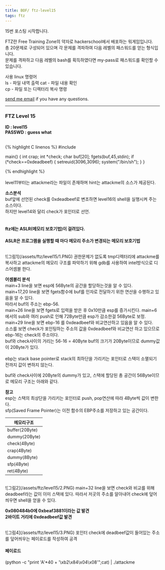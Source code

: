 ```yaml
---
title: BOF/ ftz-level15
tags: ftz
---
```


15번 포스팅 시작합니다.

FTZ란 Free Training Zone의 약자로 hackerschool에서 배포하는 워게임입니다.  
총 20문제로 구성되어 있으며 각 문제를 격파하여 다음 레벨의 패스워드를 얻는 형식입니다.  
문제를 격파하고 다음 레벨의 bash를 획득하였다면 my-pass로 패스워드를 확인할 수 있습니다.  

사용 linux 명령어  
ls - 파일 내역 출력
cat - 파일 내용 확인  
cp - 파일 또는 디렉터리 복사 명령  

 [send me email](mailto:jewel7492@gmail.com) if you have any questions.

<!--more-->

---
### FTZ Level 15
**ID : level15**  
**PASSWD : guess what**         

<br />
{% highlight C linenos %}  
#include <stdio.h>

main()
{ int crap;
  int *check;
  char buf[20];
  fgets(buf,45,stdin);
  if (*check==0xdeadbeef)
   {
     setreuid(3096,3096);
     system("/bin/sh");
   }
}

{% endhighlight %}  
<br />
level11부터는 attackme라는 파일이 존재하며 hint는 attackme의 소스가 제공된다.  

**소스분석**  
buf앞에 선언된 check를 0xdeadbeef로 변조하면 level16의 shell을 실행시켜 주는 소스이다.      
하지만 level14와 달리 check가 포인터로 선언.  
<br />

#### ftz에는 ASLR(메모리 보호기법)이 걸려있다.  
**ASLR은 프로그램을 실행할 때 마다 메모리 주소가 변경되는 메모리 보호기법**  

<br />
![그림1](/assets/ftz/level15/1.PNG)  
권한문제가 없도록 tmp디렉터리에 attackme를 복사하고 attackme의 메모리 구조를 파악하기 위해 gdb를 사용하여 intel방식으로 디스어셈블 한다.   

**어셈블리 분석**  
main+3 line을 보면 esp에 56Byte의 공간을 할당하는것을 알 수 있다.  
main+17,20 line을 보면 fgets함수에 buf를 인자로 전달하기 위한 연산을 수행하고 있음을 알 수 있다.  
따라서 buf의 주소는 ebp-56.  
main+26 line을 보면 fgets로 입력을 받은 후 0x10만큼 esp를 증가시킨다.  main+6에서의 sub와 여러 push로 인해 72Byte만큼 esp가 감소한걸 56Byte로 보정.  
main+29 line을 보면 ebp-16 를 0xdeadbeef와 비교연산하고 있음을 알 수 있다.  
소스를 보면 check가 포인팅하는 주소의 값을 0xdeadbeef와 비교연산 하고 있으므로 ebp-16는 check의 주소이다.  
buf와 check사이의 거리는 56-16 = 40Byte buf의 크기가 20Byte이므로 dummy값이 20Byte가 있다.  
<br />
ebp는 stack base pointer로 stack의 최하단을 가리키는 포인터로 스택이 소멸되기 전까지 값이 변하지 않는다.  

buf와 check사이에 20Byte의 dummy가 있고, 스택에 할당된 총 공간이 56Byte이므로 메모리 구조는 아래와 같다.  

**참고**  
esp는 스택의 최상단을 가리키는 포인터로 push, pop연산에 따라 4Byte씩 값이 변한다.  
sfp(Saved Frame Pointer)는 이전 함수의 EBP주소를 저장하고 있는 공간이다.  


메모리구조|
---|
buffer(20Byte)|
dummy(20Byte)|
check(4Byte)|
crap(4Byte)|
dummy(8Byte)|
sfp(4Byte)|
ret(4Byte)| 

<br />
![그림2](/assets/ftz/level15/2.PNG)  
main+32 line을 보면 check와 비교를 위해 deadbeef라는 값이 이미 스택에 있다.  
따라서 저곳의 주소를 알아내어 check에 덮어씌우면 shell을 얻을 수 있다.  

**0x080484b0에 0xbeaf3881이라는 값 발견**  
**2바이트 거리에 0xdeadbeef값 발견**  

<br />
![그림4](/assets/ftz/level15/3.PNG)  
포인터 check에 deadbeef값이 들어있는 주소를 덮어씌우는 페이로드를 작성하여 공격

#### 페이로드
 (python -c "print 'A'*40 + '\xb2\x84\x04\x08'";cat) | ./attackme
